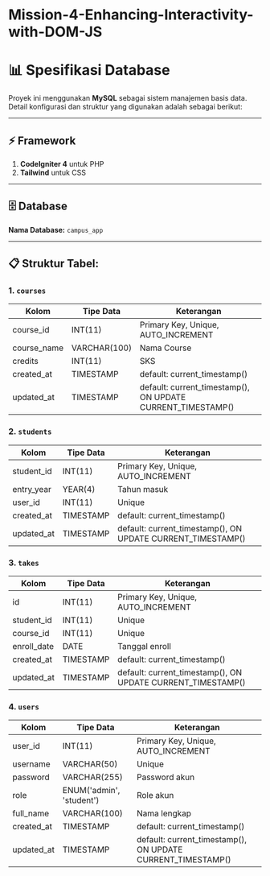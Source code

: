 # Mission-4-Enhancing-Interactivity-with-DOM-JS
# 📊 Spesifikasi Database

Proyek ini menggunakan **MySQL** sebagai sistem manajemen basis data.   
Detail konfigurasi dan struktur yang digunakan adalah sebagai berikut:

---

## ⚡ Framework
1. **CodeIgniter 4** untuk PHP
2. **Tailwind** untuk CSS   

---

## 🗄️ Database
**Nama Database:** `campus_app`  

---

## 📋 Struktur Tabel:
###  1. `courses`
| Kolom | Tipe Data | Keterangan             |
|-------|-----------|------------------------|
| course_id   | INT(11)   | Primary Key, Unique, AUTO_INCREMENT    |
| course_name   | VARCHAR(100)   | Nama Course    |
| credits  | INT(11)   | SKS         |
| created_at  | TIMESTAMP       | default: current_timestamp()        |
| updated_at  | TIMESTAMP       | default: current_timestamp(), ON UPDATE CURRENT_TIMESTAMP()        |

###  2. `students`
| Kolom | Tipe Data | Keterangan             |
|-------|-----------|------------------------|
| student_id   | INT(11)   | Primary Key, Unique, AUTO_INCREMENT    |
| entry_year   | YEAR(4)   | Tahun masuk    |
| user_id  | INT(11)   | Unique         |
| created_at  | TIMESTAMP       | default: current_timestamp()        |
| updated_at  | TIMESTAMP       | default: current_timestamp(), ON UPDATE CURRENT_TIMESTAMP()        |

###  3. `takes`
| Kolom | Tipe Data | Keterangan             |
|-------|-----------|------------------------|
| id   | INT(11)   | Primary Key, Unique, AUTO_INCREMENT    |
| student_id   | INT(11)   | Unique    |
| course_id  | INT(11)   | Unique         |
| enroll_date  | DATE   | Tanggal enroll         |
| created_at  | TIMESTAMP       | default: current_timestamp()        |
| updated_at  | TIMESTAMP       | default: current_timestamp(), ON UPDATE CURRENT_TIMESTAMP()        |

###  4. `users`
| Kolom | Tipe Data | Keterangan             |
|-------|-----------|------------------------|
| user_id   | INT(11)   | Primary Key, Unique, AUTO_INCREMENT    |
| username   | VARCHAR(50)   | Unique    |
| password  | VARCHAR(255)   | Password akun         |
| role  | ENUM('admin', 'student')	   | Role akun         |
| full_name  | VARCHAR(100)	   | Nama lengkap         |
| created_at  | TIMESTAMP       | default: current_timestamp()        |
| updated_at  | TIMESTAMP       | default: current_timestamp(), ON UPDATE CURRENT_TIMESTAMP()        |
